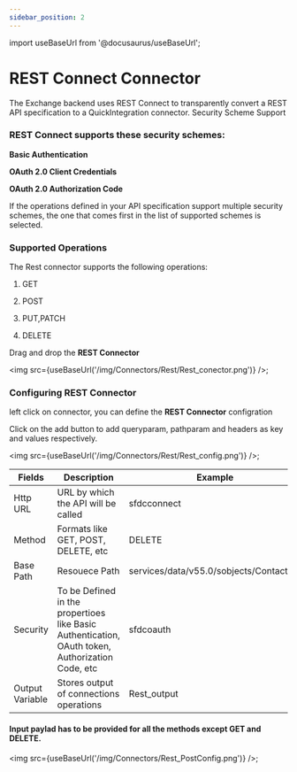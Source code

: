 ```yaml
---
sidebar_position: 2
---
```


import useBaseUrl from '@docusaurus/useBaseUrl';

# REST Connect Connector

The Exchange backend uses REST Connect to transparently convert a REST API specification to a QuickIntegration connector. 
Security Scheme Support


### REST Connect supports these security schemes:

**Basic Authentication**

**OAuth 2.0 Client Credentials**

**OAuth 2.0 Authorization Code**

If the operations defined in your API specification support multiple security schemes, the one that comes first in the list of supported schemes is selected.

### Supported Operations

The Rest connector supports the following operations:

1) GET

2) POST

3) PUT,PATCH

4) DELETE

Drag and drop the **REST Connector**

<img src={useBaseUrl('/img/Connectors/Rest/Rest_conector.png')} />;

### Configuring REST Connector
left click on connector, you can define the **REST Connector** configration

Click on the add button to add queryparam, pathparam and headers as key and values respectively.

<img src={useBaseUrl('/img/Connectors/Rest/Rest_config.png')} />;

<table>
<thead>
<tr>
<th>Fields</th>
<th>Description</th>
<th>Example</th>
</tr>
</thead>
<tbody>
<tr>
<td>Http URL</td>
<td>URL by which the API will be called</td>
<td>sfdcconnect</td>
</tr>
<tr>
<td>Method</td>
<td>Formats like GET, POST, DELETE, etc</td>
<td>DELETE</td>
</tr>
<tr>
<td>Base Path</td>
<td>Resouece Path</td>
<td>services/data/v55.0/sobjects/Contact/:Id</td>
</tr>
<tr>
<td>Security</td>
<td>To be Defined in the propertioes like Basic Authentication, OAuth token, Authorization Code, etc </td>
<td>sfdcoauth</td>
</tr>
<tr>
<td>Output Variable</td>
<td>Stores output of connections operations</td>
<td>Rest_output</td>
</tr>
</tbody>
</table>


#### Input paylad has to be provided for all the methods except GET and DELETE.


<img src={useBaseUrl('/img/Connectors/Rest_PostConfig.png')} />;
